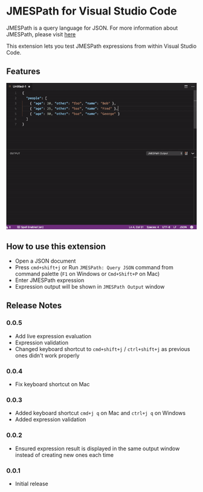 # JMESPath for Visual Studio Code

JMESPath is a query language for JSON. For more information about JMESPath, please visit [here](http://jmespath.org)

This extension lets you test JMESPath expressions from within Visual Studio Code.

## Features

![JMESPath Example](images/jmespath-example.gif)

## How to use this extension

- Open a JSON document
- Press `cmd+shift+j` or Run `JMESPath: Query JSON` command from command palette (`F1` on Windows or `Cmd+Shift+P` on Mac)
- Enter JMESPath expression
- Expression output will be shown in `JMESPath Output` window

## Release Notes

### 0.0.5

- Add live expression evaluation
- Expression validation
- Changed keyboard shortcut to `cmd+shift+j` / `ctrl+shift+j` as previous ones didn't work properly

### 0.0.4

- Fix keyboard shortcut on Mac

### 0.0.3

- Added keyboard shortcut `cmd+j q` on Mac and `ctrl+j q` on Windows
- Added expression validation

### 0.0.2

- Ensured expression result is displayed in the same output window instead of creating new ones each time

### 0.0.1

- Initial release
